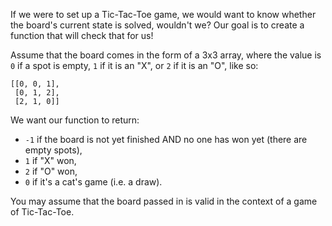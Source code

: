 If we were to set up a Tic-Tac-Toe game, we would want to know whether the board's current state is solved, wouldn't we? Our goal is to create a function that will check that for us!

Assume that the board comes in the form of a 3x3 array, where the value is `0` if a spot is empty, `1` if it is an "X", or `2` if it is an "O", like so:

```
[[0, 0, 1],
 [0, 1, 2],
 [2, 1, 0]]
```

We want our function to return:

* `-1` if the board is not yet finished AND no one has won yet (there are empty spots),
* `1` if "X" won,
* `2` if "O" won,
* `0` if it's a cat's game (i.e. a draw).

You may assume that the board passed in is valid in the context of a game of Tic-Tac-Toe.